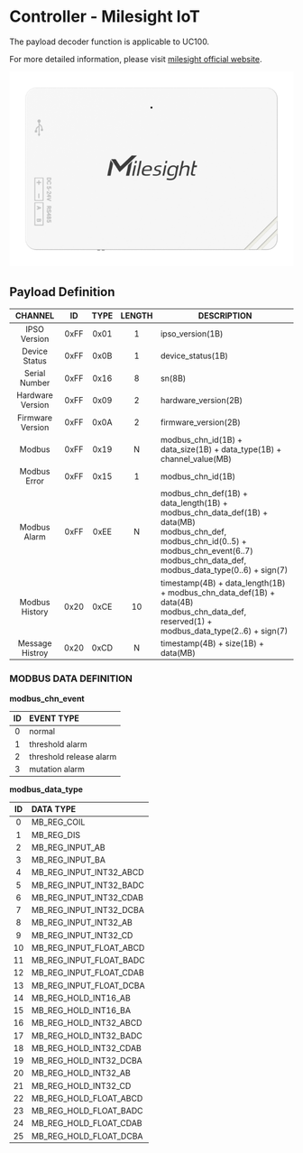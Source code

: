 # Controller - Milesight IoT

The payload decoder function is applicable to UC100.

For more detailed information, please visit [milesight official website](https://www.milesight-iot.com).

![UC100](UC100.png)

## Payload Definition

|     CHANNEL      |  ID  | TYPE | LENGTH | DESCRIPTION                                                                                                                                                                                          |
| :--------------: | :--: | :--: | :----: | ---------------------------------------------------------------------------------------------------------------------------------------------------------------------------------------------------- |
|   IPSO Version   | 0xFF | 0x01 |   1    | ipso_version(1B)                                                                                                                                                                                     |
|  Device Status   | 0xFF | 0x0B |   1    | device_status(1B)                                                                                                                                                                                    |
|  Serial Number   | 0xFF | 0x16 |   8    | sn(8B)                                                                                                                                                                                               |
| Hardware Version | 0xFF | 0x09 |   2    | hardware_version(2B)                                                                                                                                                                                 |
| Firmware Version | 0xFF | 0x0A |   2    | firmware_version(2B)                                                                                                                                                                                 |
|      Modbus      | 0xFF | 0x19 |   N    | modbus_chn_id(1B) + data_size(1B) + data_type(1B) + channel_value(MB)                                                                                                                                |
|   Modbus Error   | 0xFF | 0x15 |   1    | modbus_chn_id(1B)                                                                                                                                                                                    |
|   Modbus Alarm   | 0xFF | 0xEE |   N    | modbus_chn_def(1B) + data_length(1B) + modbus_chn_data_def(1B) + data(MB)<br/>modbus_chn_def, modbus_chn_id(0..5) + modbus_chn_event(6..7)<br/>modbus_chn_data_def, modbus_data_type(0..6) + sign(7) |
|  Modbus History  | 0x20 | 0xCE |   10   | timestamp(4B) + data_length(1B) + modbus_chn_data_def(1B) + data(4B)<br/>modbus_chn_data_def, reserved(1) + modbus_data_type(2..6) + sign(7)                                                         |
| Message Histroy  | 0x20 | 0xCD |   N    | timestamp(4B) + size(1B) + data(MB)                                                                                                                                                                  |

### MODBUS DATA DEFINITION

**modbus_chn_event**

| ID  | EVENT TYPE              |
| :-: | :---------------------- |
|  0  | normal                  |
|  1  | threshold alarm         |
|  2  | threshold release alarm |
|  3  | mutation alarm          |

**modbus_data_type**

| ID  | DATA TYPE               |
| :-: | :---------------------- |
|  0  | MB_REG_COIL             |
|  1  | MB_REG_DIS              |
|  2  | MB_REG_INPUT_AB         |
|  3  | MB_REG_INPUT_BA         |
|  4  | MB_REG_INPUT_INT32_ABCD |
|  5  | MB_REG_INPUT_INT32_BADC |
|  6  | MB_REG_INPUT_INT32_CDAB |
|  7  | MB_REG_INPUT_INT32_DCBA |
|  8  | MB_REG_INPUT_INT32_AB   |
|  9  | MB_REG_INPUT_INT32_CD   |
| 10  | MB_REG_INPUT_FLOAT_ABCD |
| 11  | MB_REG_INPUT_FLOAT_BADC |
| 12  | MB_REG_INPUT_FLOAT_CDAB |
| 13  | MB_REG_INPUT_FLOAT_DCBA |
| 14  | MB_REG_HOLD_INT16_AB    |
| 15  | MB_REG_HOLD_INT16_BA    |
| 16  | MB_REG_HOLD_INT32_ABCD  |
| 17  | MB_REG_HOLD_INT32_BADC  |
| 18  | MB_REG_HOLD_INT32_CDAB  |
| 19  | MB_REG_HOLD_INT32_DCBA  |
| 20  | MB_REG_HOLD_INT32_AB    |
| 21  | MB_REG_HOLD_INT32_CD    |
| 22  | MB_REG_HOLD_FLOAT_ABCD  |
| 23  | MB_REG_HOLD_FLOAT_BADC  |
| 24  | MB_REG_HOLD_FLOAT_CDAB  |
| 25  | MB_REG_HOLD_FLOAT_DCBA  |
